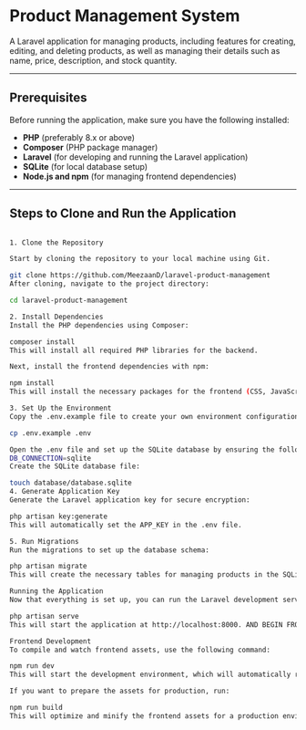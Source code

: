 # Product Management System

A Laravel application for managing products, including features for creating, editing, and deleting products, as well as managing their details such as name, price, description, and stock quantity.

---

## Prerequisites

Before running the application, make sure you have the following installed:

- **PHP** (preferably 8.x or above)
- **Composer** (PHP package manager)
- **Laravel** (for developing and running the Laravel application)
- **SQLite** (for local database setup)
- **Node.js and npm** (for managing frontend dependencies)

---

## Steps to Clone and Run the Application

```bash

1. Clone the Repository

Start by cloning the repository to your local machine using Git.

git clone https://github.com/MeezaanD/laravel-product-management
After cloning, navigate to the project directory:

cd laravel-product-management

2. Install Dependencies
Install the PHP dependencies using Composer:

composer install
This will install all required PHP libraries for the backend.

Next, install the frontend dependencies with npm:

npm install
This will install the necessary packages for the frontend (CSS, JavaScript, etc.).

3. Set Up the Environment
Copy the .env.example file to create your own environment configuration file:

cp .env.example .env

Open the .env file and set up the SQLite database by ensuring the following line is present:
DB_CONNECTION=sqlite
Create the SQLite database file:

touch database/database.sqlite
4. Generate Application Key
Generate the Laravel application key for secure encryption:

php artisan key:generate
This will automatically set the APP_KEY in the .env file.

5. Run Migrations
Run the migrations to set up the database schema:

php artisan migrate
This will create the necessary tables for managing products in the SQLite database.

Running the Application
Now that everything is set up, you can run the Laravel development server:

php artisan serve
This will start the application at http://localhost:8000. AND BEGIN FROM HERE

Frontend Development
To compile and watch frontend assets, use the following command:

npm run dev
This will start the development environment, which will automatically refresh your browser whenever changes are made.

If you want to prepare the assets for production, run:

npm run build
This will optimize and minify the frontend assets for a production environment.
